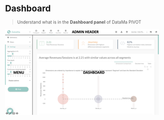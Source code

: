 # Dashboard

> Understand what is in the **Dashboard panel** of DataMa PIVOT

![dashboard](images/pivot.png)
